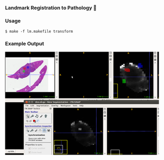 
### Landmark Registration to Pathology :grimacing:

### Usage

```
$ make -f lm.makefile transform
```

### Example Output

![EXLM](ExampleLMReg.png) 

